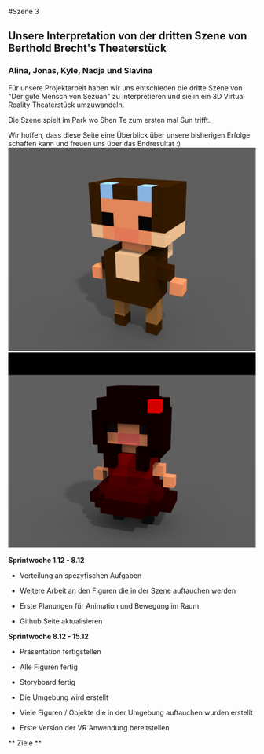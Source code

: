 #Szene 3
## Unsere Interpretation von der dritten Szene von Berthold Brecht's Theaterstück
### Alina, Jonas, Kyle, Nadja und Slavina 

Für unsere Projektarbeit haben wir uns entschieden die dritte Szene von "Der gute Mensch von Sezuan" zu interpretieren und sie in ein 3D Virtual Reality Theaterstück umzuwandeln.  
 
Die Szene spielt im Park wo Shen Te zum ersten mal Sun trifft.   

Wir hoffen, dass diese Seite eine Überblick über unsere bisherigen Erfolge schaffen kann und freuen uns über das Endresultat :)  
![](https://raw.githubusercontent.com/sstoyan1/Der-gute-Mensch-von-Sezuan/master/Sun.png)
![](https://raw.githubusercontent.com/sstoyan1/Der-gute-Mensch-von-Sezuan/master/ShenTe%20(1).png)  

**Sprintwoche 1.12 - 8.12**  

- Verteilung an spezyfischen Aufgaben  

- Weitere Arbeit an den Figuren die in der Szene auftauchen werden  

- Erste Planungen für Animation und Bewegung im Raum  
  
- Github Seite aktualisieren
  
  
**Sprintwoche 8.12 - 15.12**

- Präsentation fertigstellen 

- Alle Figuren fertig
  
- Storyboard fertig 

- Die Umgebung wird erstellt  
  
- Viele Figuren / Objekte die in der Umgebung auftauchen wurden erstellt  
  
- Erste Version der VR Anwendung bereitstellen 
  

** Ziele **
 

  

